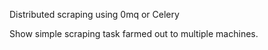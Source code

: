 Distributed scraping using 0mq or Celery

Show simple scraping task farmed out to multiple machines.